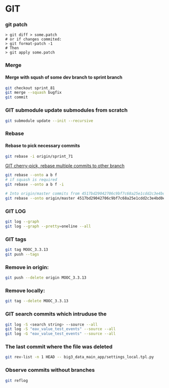 # GIT

### git patch
```shell
> git diff > some.patch
# or if changes commited:
> git format-patch -1
# Then
> git apply some.patch
```

### Merge
#### Merge with sqush of some dev branch to sprint branch
```bash
git checkout sprint_81
git merge --squash bugfix
git commit
```

### GIT submodule update submodules from scratch
```bash
git submodule update --init --recursive
```

### Rebase

#### Rebase to pick necessary commits
```bash
git rebase -i origin/sprint_71
```
[GIT cherry-pick, rebase multiple commits to other branch](https://stackoverflow.com/questions/1670970/how-to-cherry-pick-multiple-commits)

```bash
git rebase --onto a b f
# if squash is required
git rebase --onto a b f -i

# Into origin/master commits from 4517bd29042706c9bf7c68a25e1cdd2c3e4bd0e3 (not included) till origin/EPMMOOC-9938_AB_FE_ACCESSIBILITY_Modify_EDX_UI_to_increase_accessibility_options
git rebase --onto origin/master 4517bd29042706c9bf7c68a25e1cdd2c3e4bd0e3 origin/EPMMOOC-9938_AB_FE_ACCESSIBILITY_Modify_EDX_UI_to_increase_accessibility_options
```

### GIT LOG
```bash
git log --graph
git log --graph --pretty=oneline --all
```

### GIT tags
```bash
git tag MOOC_3.3.13
git push --tags
```

### Remove in origin:
```bash
git push --delete origin MOOC_3.3.13
```

### Remove locally:
```bash
git tag --delete MOOC_3.3.13
```

### GIT search commits which intruduse the <search string>
```bash
git log -S <search string> --source --all
git log -S "eav_value_test_events" --source --all
git log -G "eav_value_test_events" --source --all
```

### The last commit where the file was deleted
```bash
git rev-list -n 1 HEAD -- big3_data_main_app/settings_local.tpl.py
```

### Observe commits without branches
```bash
git reflog
```
